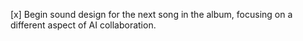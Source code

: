 [x] Begin sound design for the next song in the album, focusing on a different aspect of AI collaboration.